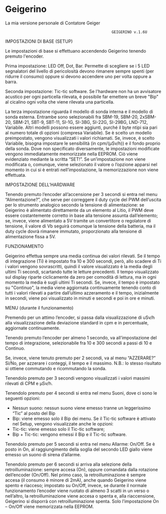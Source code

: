 # Geigerino
La mia versione personale di Contatore Geiger

													GEIGERINO v.1.6U
                                                     
IMPOSTAZIONI DI BASE (SETUP)

Le impostazioni di base si effettuano accendendo Geigerino tenendo premuto l'encoder.

   Prima impostazione: LED Off, Dot, Bar. Permette di scegliere se i 5 LED segnalatori del livello di pericolosità devono rimanere sempre spenti (per ridurre il consumo) oppure si devono accendere uno per volta oppure a barra.
   
   Seconda impostazione: Tic-tic software. Se l'hardware non ha un avvisatore acustico per ogni particella rilevata, è possibile far emettere un breve "Bip" al cicalino ogni volta che viene rilevata una particella.
   
   La terza impostazione riguarda il modello di sonda interna e il modello di sonda esterna. Entrambe sono selezionabili fra SBM-19, SBM-20, 2xSBM-20, SBM-21, SBT-9, SBT-11,  SI-1G,  SI-3BG,  SI-22G,  SI-29BG,  LND-712, Variabile. Altri modelli possono essere aggiunti, purché il byte ntipi sia pari al numero totale di opzioni (compresa Variabile). Se è scelto un modello preimpostato, vengono visualizzati i valori richiamati. Se, invece, è scelto Variabile, bisogna impostare le sensibilità (in cpm/(μSv/h)) e il fondo proprio della sonda.
   Dove non specificato diversamente, le impostazioni modificate vengono immediatamente memorizzate nella EEPROM. Ciò viene evidenziato mediante la scritta “SET!”. Se un’impostazione non viene modificata o, comunque, viene selezionato il valore o l’opzione apparsi nel momento in cui si è entrati nell’impostazione, la memorizzazione non viene effettuata.
   
   
   IMPOSTAZIONE DELL’HARDWARE
   
   
   Tenendo premuto l’encoder all’accensione per 3 secondi si entra nel menu “Alimentazione?”, che serve per correggere il duty cycle del PWM dell’uscita per lo strumento analogico secondo la tensione di alimentazione: se Geigerino è alimentato direttamente da un elemento al Litio, il PWM deve essere costantemente corretto in base alla tensione assunta dall’elemento; se, invece, viene alimentato a 5V tramite un convertitore o regolatore di tensione, il valore di Vb seguirà comunque la tensione della batteria, ma il duty cycle dovrà rimanere immutato, proporzionato alla tensione di alimentazione fissa a 5V.
   
   
   FUNZIONAMENTO
   
   
   Geigerino effettua sempre una media continua dei valori rilevati. Se il tempo di integrazione (Ti) è impostato fra 10 e 300 secondi, però, allo scadere di Ti i valori vengono sovrascritti, quindi il valore visualizzato è la media degli ultimi Ti secondi, scartando tutte le letture precedenti. Il tempo visualizzato sul display riparte ciclicamente da zero per comodità di lettura, ma in ogni momento la media è sugli ultimi Ti secondi. Se, invece, il tempo è impostato su "Continuo", la media viene aggiornata continuamente tenendo conto di tutti i valori rilevati a partire dall’ultimo azzeramento e il tempo, inizialmente in secondi, viene poi visualizzato in minuti e secondi e poi in ore e minuti.
   
   
   MENU (durante il funzionamento)
   
   
   Premendo per un attimo l’encoder, si passa dalla visualizzazione di uSv/h alla visualizzazione della deviazione standard in cpm e in percentuale, aggiornate continuamente. 
   
   Tenendo premuto l’encoder per almeno 1 secondo, va all’impostazione del tempo di integrazione, selezionabile fra 10 e 300 secondi a passi di 10 e Continuo.
   
   Se, invece, viene tenuto premuto per 2 secondi, va al menu “AZZERARE?” Sì/No, per azzerare i conteggi, il tempo e il massimo. N.B.: lo stesso risultato si ottiene commutando e ricommutando la sonda.
   
   Tenendolo premuto per 3 secondi vengono visualizzati i valori massimi rilevati di CPM e μSv/h.
   
   Tenendolo premuto per 4 secondi si entra nel menu Suoni, dove ci sono le seguenti opzioni:
- Nessun suono: nessun suono viene emesso tranne un leggerissimo “Tic” al posto del Bip
- Bip: viene emesso solo il Bip dei menu.
   Se il Tic-tic software è attivato nel Setup, vengono visualizzate anche le opzioni:
- Tic-tic: viene emesso solo il Tic-tic software; 
- Bip + Tic-tic: vengono emessi il Bip e il Tic-tic software.

Tenendolo premuto per 5 secondi si entra nel menu Allarme: On/Off. Se è posto in On, al raggiungimento della soglia del secondo LED giallo viene emesso un suono di sirena d’allarme.

Tenendolo premuto per 6 secondi si arriva alla selezione della retroilluminazione: sempre accesa (On), oppure comandata dalla rotazione dell’encoder (On/Off). Nel primo caso, la retroilluminazione è sempre accesa (il consumo è minore di 2mA), anche quando Geigerino viene spento e riacceso; impostato su On/Off, invece, se durante il normale funzionamento l’encoder viene ruotato di almeno 3 scatti in un verso o nell’altro, la retroilluminazione viene accesa o spenta e, alla riaccensione, Geigerino si disporrà con retroilluminazione spenta. Solo l’impostazione On – On/Off viene memorizzata nella EEPROM.
